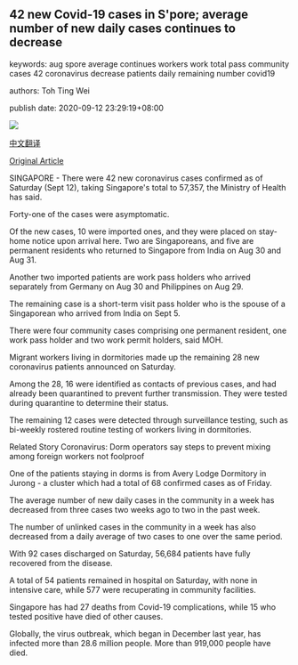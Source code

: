 ## 42 new Covid-19 cases in S'pore; average number of new daily cases continues to decrease

keywords: aug spore average continues workers work total pass community cases 42 coronavirus decrease patients daily remaining number covid19

authors: Toh Ting Wei

publish date: 2020-09-12 23:29:19+08:00

![](https://www.straitstimes.com/sites/default/files/styles/x_large/public/articles/2020/09/12/hzmoh0912.jpg?itok=GsxLowmX)

[中文翻译](42%20new%20Covid-19%20cases%20in%20S%27pore%3B%20average%20number%20of%20new%20daily%20cases%20continues%20to%20decrease_zh.md)

[Original Article](https://www.straitstimes.com/singapore/covid-19-cases-increased-by-42-cases-with-10-of-them-imported-and-4-in-the-community)

SINGAPORE - There were 42 new coronavirus cases confirmed as of Saturday (Sept 12), taking Singapore's total to 57,357, the Ministry of Health has said.

Forty-one of the cases were asymptomatic.

Of the new cases, 10 were imported ones, and they were placed on stay-home notice upon arrival here. Two are Singaporeans, and five are permanent residents who returned to Singapore from India on Aug 30 and Aug 31.

Another two imported patients are work pass holders who arrived separately from Germany on Aug 30 and Philippines on Aug 29.

The remaining case is a short-term visit pass holder who is the spouse of a Singaporean who arrived from India on Sept 5.

There were four community cases comprising one permanent resident, one work pass holder and two work permit holders, said MOH.

Migrant workers living in dormitories made up the remaining 28 new coronavirus patients announced on Saturday.

Among the 28, 16 were identified as contacts of previous cases, and had already been quarantined to prevent further transmission. They were tested during quarantine to determine their status.

The remaining 12 cases were detected through surveillance testing, such as bi-weekly rostered routine testing of workers living in dormitories.

Related Story Coronavirus: Dorm operators say steps to prevent mixing among foreign workers not foolproof

One of the patients staying in dorms is from Avery Lodge Dormitory in Jurong - a cluster which had a total of 68 confirmed cases as of Friday.

The average number of new daily cases in the community in a week has decreased from three cases two weeks ago to two in the past week.

The number of unlinked cases in the community in a week has also decreased from a daily average of two cases to one over the same period.

With 92 cases discharged on Saturday, 56,684 patients have fully recovered from the disease.

A total of 54 patients remained in hospital on Saturday, with none in intensive care, while 577 were recuperating in community facilities.

Singapore has had 27 deaths from Covid-19 complications, while 15 who tested positive have died of other causes.

Globally, the virus outbreak, which began in December last year, has infected more than 28.6 million people. More than 919,000 people have died.